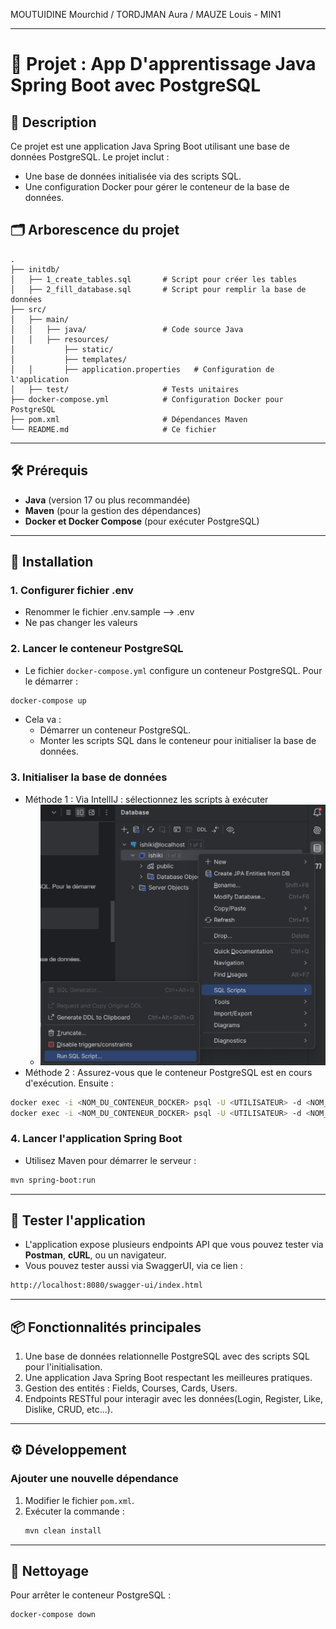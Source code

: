 MOUTUIDINE Mourchid / TORDJMAN Aura / MAUZE Louis - MIN1
-- -

# 📘 Projet : App D'apprentissage Java Spring Boot avec PostgreSQL

## 📝 Description
Ce projet est une application Java Spring Boot utilisant une base de données PostgreSQL. Le projet inclut :
- Une base de données initialisée via des scripts SQL.
- Une configuration Docker pour gérer le conteneur de la base de données.

## 🗂️ Arborescence du projet
```
.
├── initdb/
│   ├── 1_create_tables.sql       # Script pour créer les tables
│   ├── 2_fill_database.sql       # Script pour remplir la base de données
├── src/
│   ├── main/
│   │   ├── java/                 # Code source Java
│   │   ├── resources/
│           ├── static/
│           ├── templates/
│   │       ├── application.properties   # Configuration de l'application
│   ├── test/                     # Tests unitaires
├── docker-compose.yml            # Configuration Docker pour PostgreSQL
├── pom.xml                       # Dépendances Maven
└── README.md                     # Ce fichier
```

---

## 🛠️ Prérequis
- **Java** (version 17 ou plus recommandée)
- **Maven** (pour la gestion des dépendances)
- **Docker et Docker Compose** (pour exécuter PostgreSQL)

---

## 🚀 Installation

### 1. Configurer fichier .env
- Renommer le fichier .env.sample --> .env
- Ne pas changer les valeurs

### 2. Lancer le conteneur PostgreSQL
- Le fichier `docker-compose.yml` configure un conteneur PostgreSQL. Pour le démarrer :
```bash
docker-compose up
```
- Cela va :
    - Démarrer un conteneur PostgreSQL.
    - Monter les scripts SQL dans le conteneur pour initialiser la base de données.

### 3. Initialiser la base de données
- Méthode 1 : Via IntellIJ : sélectionnez les scripts à exécuter
  - ![img.png](img.png)
- Méthode 2 : Assurez-vous que le conteneur PostgreSQL est en cours d'exécution. Ensuite :
```bash
docker exec -i <NOM_DU_CONTENEUR_DOCKER> psql -U <UTILISATEUR> -d <NOM_DB> < initdb/1_create_tables.sql
docker exec -i <NOM_DU_CONTENEUR_DOCKER> psql -U <UTILISATEUR> -d <NOM_DB> < initdb/2_fill_database.sql
```

### 4. Lancer l'application Spring Boot
- Utilisez Maven pour démarrer le serveur :
```bash
mvn spring-boot:run
```

---

## 🧪 Tester l'application
- L'application expose plusieurs endpoints API que vous pouvez tester via **Postman**, **cURL**, ou un navigateur.
- Vous pouvez tester aussi via SwaggerUI, via ce lien :
```bash
http://localhost:8080/swagger-ui/index.html
```

---

## 📦 Fonctionnalités principales
1. Une base de données relationnelle PostgreSQL avec des scripts SQL pour l'initialisation.
2. Une application Java Spring Boot respectant les meilleures pratiques.
3. Gestion des entités : Fields, Courses, Cards, Users.
4. Endpoints RESTful pour interagir avec les données(Login, Register, Like, Dislike, CRUD, etc...).

---

## ⚙️ Développement

### Ajouter une nouvelle dépendance
1. Modifier le fichier `pom.xml`.
2. Exécuter la commande :
   ```bash
   mvn clean install
   ```


---

## 🧹 Nettoyage
Pour arrêter le conteneur PostgreSQL :
```bash
docker-compose down
```
